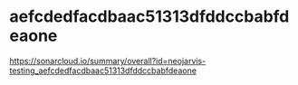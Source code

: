 # aefcdedfacdbaac51313dfddccbabfdeaone
https://sonarcloud.io/summary/overall?id=neojarvis-testing_aefcdedfacdbaac51313dfddccbabfdeaone
